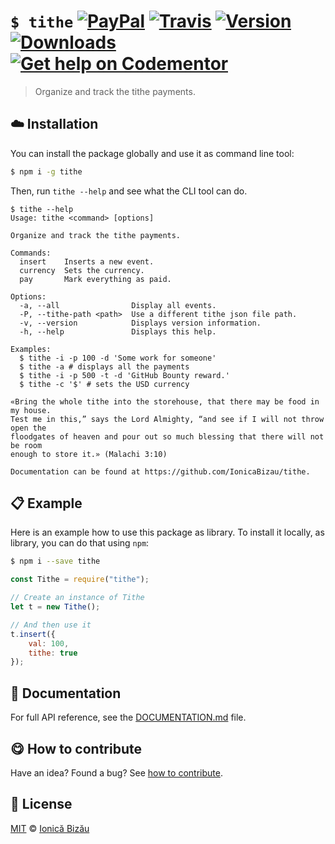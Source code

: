 # `$ tithe` [![PayPal](https://img.shields.io/badge/%24-paypal-f39c12.svg)][paypal-donations] [![Travis](https://img.shields.io/travis/IonicaBizau/tithe.svg)](https://travis-ci.org/IonicaBizau/tithe/) [![Version](https://img.shields.io/npm/v/tithe.svg)](https://www.npmjs.com/package/tithe) [![Downloads](https://img.shields.io/npm/dt/tithe.svg)](https://www.npmjs.com/package/tithe) [![Get help on Codementor](https://cdn.codementor.io/badges/get_help_github.svg)](https://www.codementor.io/johnnyb?utm_source=github&utm_medium=button&utm_term=johnnyb&utm_campaign=github)

> Organize and track the tithe payments.

## :cloud: Installation
    
You can install the package globally and use it as command line tool:

```sh
$ npm i -g tithe
```
    

Then, run `tithe --help` and see what the CLI tool can do.

    
```
$ tithe --help
Usage: tithe <command> [options]

Organize and track the tithe payments.

Commands:
  insert    Inserts a new event.    
  currency  Sets the currency.      
  pay       Mark everything as paid.
                                    
Options:
  -a, --all                Display all events.                  
  -P, --tithe-path <path>  Use a different tithe json file path.
  -v, --version            Displays version information.        
  -h, --help               Displays this help.                  
                                                                
Examples:
  $ tithe -i -p 100 -d 'Some work for someone'
  $ tithe -a # displays all the payments
  $ tithe -i -p 500 -t -d 'GitHub Bounty reward.'
  $ tithe -c '$' # sets the USD currency

«Bring the whole tithe into the storehouse, that there may be food in my house.
Test me in this,” says the Lord Almighty, “and see if I will not throw open the
floodgates of heaven and pour out so much blessing that there will not be room
enough to store it.» (Malachi 3:10)

Documentation can be found at https://github.com/IonicaBizau/tithe.
```
    
## :clipboard: Example

        
Here is an example how to use this package as library. To install it locally, as library, you can do that using `npm`:

```sh
$ npm i --save tithe
```

        

```js
const Tithe = require("tithe");

// Create an instance of Tithe
let t = new Tithe();

// And then use it
t.insert({
    val: 100,
    tithe: true
});
```
    
## :memo: Documentation
        
For full API reference, see the [DOCUMENTATION.md][docs] file.
            
## :yum: How to contribute
Have an idea? Found a bug? See [how to contribute][contributing].

## :scroll: License
    
[MIT][license] © [Ionică Bizău][website]
    
[paypal-donations]: https://www.paypal.com/cgi-bin/webscr?cmd=_s-xclick&hosted_button_id=RVXDDLKKLQRJW
[donate-now]: http://i.imgur.com/6cMbHOC.png

[license]: http://showalicense.com/?fullname=Ionic%C4%83%20Biz%C4%83u%20%3Cbizauionica%40gmail.com%3E%20(http%3A%2F%2Fionicabizau.net)&year=2015#license-mit
[website]: http://ionicabizau.net
[contributing]: /CONTRIBUTING.md
[docs]: /DOCUMENTATION.md